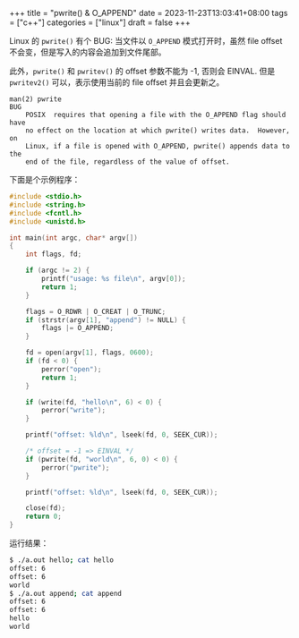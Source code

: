 +++
title = "pwrite() & O_APPEND"
date = 2023-11-23T13:03:41+08:00
tags = ["c++"]
categories = ["linux"]
draft = false
+++

Linux 的 `pwrite()` 有个 BUG: 当文件以 `O_APPEND` 模式打开时，虽然 file offset
不会变，但是写入的内容会追加到文件尾部。

此外，`pwrite()` 和 `pwritev()` 的 offset 参数不能为 -1, 否则会 EINVAL. 
但是 `pwritev2()` 可以，表示使用当前的 file offset 并且会更新之。

```text
man(2) pwrite
BUG
    POSIX  requires that opening a file with the O_APPEND flag should have
    no effect on the location at which pwrite() writes data.  However,  on
    Linux, if a file is opened with O_APPEND, pwrite() appends data to the
    end of the file, regardless of the value of offset.
```

下面是个示例程序：

```c
#include <stdio.h>
#include <string.h>
#include <fcntl.h>
#include <unistd.h>

int main(int argc, char* argv[])
{
    int flags, fd;

    if (argc != 2) {
        printf("usage: %s file\n", argv[0]);
        return 1;
    }

    flags = O_RDWR | O_CREAT | O_TRUNC;
    if (strstr(argv[1], "append") != NULL) {
        flags |= O_APPEND;
    }

    fd = open(argv[1], flags, 0600);
    if (fd < 0) {
        perror("open");
        return 1;
    }

    if (write(fd, "hello\n", 6) < 0) {
        perror("write");
    }

    printf("offset: %ld\n", lseek(fd, 0, SEEK_CUR));

    /* offset = -1 => EINVAL */
    if (pwrite(fd, "world\n", 6, 0) < 0) {
        perror("pwrite");
    }

    printf("offset: %ld\n", lseek(fd, 0, SEEK_CUR));

    close(fd);
    return 0;
}
```

运行结果：

```sh
$ ./a.out hello; cat hello
offset: 6
offset: 6
world
$ ./a.out append; cat append
offset: 6
offset: 6
hello
world
```
